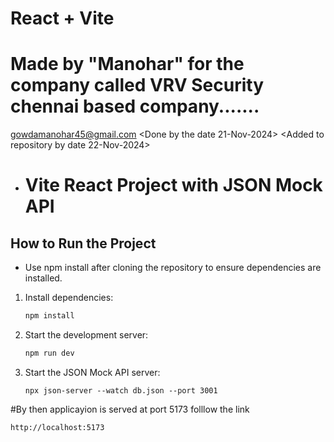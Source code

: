 # React + Vite
# Made by "Manohar" for the company called VRV Security chennai based company.......
gowdamanohar45@gmail.com
<Done by the date 21-Nov-2024> 
<Added to repository by date 22-Nov-2024>

- # Vite React Project with JSON Mock API

## How to Run the Project
* Use npm install after cloning the repository to ensure dependencies are installed.

1. Install dependencies:
   ```bash
   npm install

2. Start the development server:
   ```bash
   npm run dev

3. Start the JSON Mock API server:
   ```
   npx json-server --watch db.json --port 3001
#By then  applicayion is served at port 5173 
folllow the link 
   ```
   http://localhost:5173
   
   
